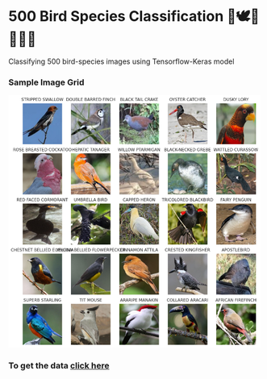 # 500 Bird Species Classification 🐓🕊️🦅🦢🦚🦉

Classifying 500 bird-species images using Tensorflow-Keras model

### Sample Image Grid
<img src='https://github.com/karan842/bird-species-classification/blob/master/sample_img_grid.png' height=500px width=500px></img>

### To get the data [click here](https://www.kaggle.com/datasets/gpiosenka/100-bird-species)
